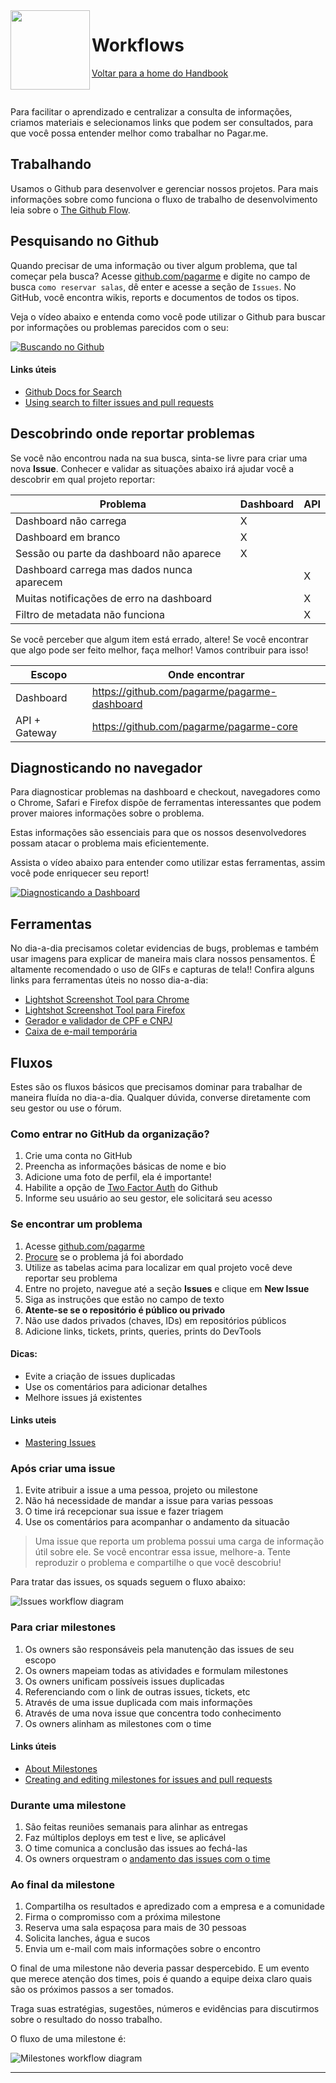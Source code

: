 <img src="https://cdn.rawgit.com/pagarme/brand/9ec30d3d4a6dd8b799bca1c25f60fb123ad66d5b/logo-circle.svg" width="127px" height="127px" align="left"/>

# Workflows

[Voltar para a home do Handbook][back]

<br/>

Para facilitar o aprendizado e centralizar a consulta de informações,
criamos materiais e selecionamos links que podem ser consultados, para que
você possa entender melhor como trabalhar no Pagar.me.

## Trabalhando

Usamos o Github para desenvolver e gerenciar nossos projetos. Para mais
informações sobre como funciona o fluxo de trabalho de desenvolvimento
leia sobre o [The Github Flow][about-gh-flow].

## Pesquisando no Github

Quando precisar de uma informação ou tiver algum problema, que tal começar
pela busca? Acesse [github.com/pagarme][gh-pagarme] e
digite no campo de busca `como reservar salas`, dê enter e acesse a seção
de `Issues`. No GitHub, você encontra wikis, reports e documentos de todos
os tipos.


Veja o vídeo abaixo e entenda como você pode utilizar o Github para buscar
por informações ou problemas parecidos com o seu:

[![Buscando no Github](http://img.youtube.com/vi/Pl9J9w55ST0/0.jpg)](http://www.youtube.com/watch?v=by4qsV3p0lA "Buscando no Github")

#### Links úteis

* [Github Docs for Search][about-gh-search]
* [Using search to filter issues and pull requests][about-gh-search-issues]

## Descobrindo onde reportar problemas

Se você não encontrou nada na sua busca, sinta-se livre para criar uma nova
**Issue**. Conhecer e validar as situações abaixo irá ajudar você a descobrir
em qual projeto reportar:

| Problema                                    | Dashboard | API |
|---------------------------------------------|-----------|-----|
| Dashboard não carrega                       | X         |     |
| Dashboard em branco                         | X         |     |
| Sessão ou parte da dashboard não aparece    | X         |     |
| Dashboard carrega mas dados nunca aparecem  |           | X   |
| Muitas notificações de erro na dashboard    |           | X   |
| Filtro de metadata não funciona             |           | X   |

Se você perceber que algum item está errado, altere!
Se você encontrar que algo pode ser feito melhor, faça melhor!
Vamos contribuir para isso!

| Escopo          | Onde encontrar                               |
|-----------------|----------------------------------------------|
| Dashboard       | https://github.com/pagarme/pagarme-dashboard |
| API + Gateway   | https://github.com/pagarme/pagarme-core      |


## Diagnosticando no navegador

Para diagnosticar problemas na dashboard e checkout, navegadores como
o Chrome, Safari e Firefox dispõe de ferramentas interessantes que podem
prover maiores informações sobre o problema.

Estas informações são essenciais para que os nossos desenvolvedores possam
atacar o problema mais eficientemente.

Assista o vídeo abaixo para entender como utilizar estas ferramentas, assim
você pode enriquecer seu report!

[![Diagnosticando a Dashboard](http://img.youtube.com/vi/by4qsV3p0lA/0.jpg)](http://www.youtube.com/watch?v=by4qsV3p0lA "Diagnosticando a Dashboard")

## Ferramentas

No dia-a-dia precisamos coletar evidencias de bugs, problemas e também usar
imagens para explicar de maneira mais clara nossos pensamentos. É altamente
recomendado o uso de GIFs e capturas de tela!! Confira alguns links para
ferramentas úteis no nosso dia-a-dia:


* [Lightshot Screenshot Tool para Chrome][screenshot-chrome]
* [Lightshot Screenshot Tool para Firefox][screenshot-firefox]
* [Gerador e validador de CPF e CNPJ][gerador-cnpj]
* [Caixa de e-mail temporária][yopmail]

## Fluxos

Estes são os fluxos básicos que precisamos dominar para trabalhar de maneira
fluída no dia-a-dia. Qualquer dúvida, converse diretamente com seu gestor ou
use o fórum.

### Como entrar no GitHub da organização?

1. Crie uma conta no GitHub
1. Preencha as informações básicas de nome e bio
1. Adicione uma foto de perfil, ela é importante!
1. Habilite a opção de [Two Factor Auth][twofactor-gh] do Github
1. Informe seu usuário ao seu gestor, ele solicitará seu acesso

### Se encontrar um problema

1. Acesse [github.com/pagarme][gh-pagarme]
1. [Procure](#pequisando-no-github) se o problema já foi abordado
1. Utilize as tabelas acima para localizar em qual projeto você deve reportar
   seu problema
1. Entre no projeto, navegue até a seção **Issues** e clique em **New Issue**
1. Siga as instruções que estão no campo de texto
1. **Atente-se se o repositório é público ou privado**
1. Não use dados privados (chaves, IDs) em repositórios públicos
1. Adicione links, tickets, prints, queries, prints do DevTools

#### Dicas:

* Evite a criação de issues duplicadas
* Use os comentários para adicionar detalhes
* Melhore issues já existentes

#### Links uteis

* [Mastering Issues][mastering-issues]

### Após criar uma issue

1. Evite atribuir a issue a uma pessoa, projeto ou milestone
1. Não há necessidade de mandar a issue para varias pessoas
1. O time irá recepcionar sua issue e fazer triagem
1. Use os comentários para acompanhar o andamento da situacão

> Uma issue que reporta um problema possui uma carga de informação útil
> sobre ele. Se você encontrar essa issue, melhore-a. Tente reproduzir o
> problema e compartilhe o que você descobriu!

Para tratar das issues, os squads seguem o fluxo abaixo:

![Issues workflow diagram][issues-workflow]

### Para criar milestones

1. Os owners são responsáveis pela manutenção das issues de seu escopo
1. Os owners mapeiam todas as atividades e formulam milestones
1. Os owners unificam possíveis issues duplicadas
  1. Referenciando com o link de outras issues, tickets, etc
  1. Através de uma issue duplicada com mais informações
  1. Através de uma nova issue que concentra todo conhecimento
1. Os owners alinham as milestones com o time

#### Links úteis

* [About Milestones][about-milestones]
* [Creating and editing milestones for issues and pull requests][creating-milestones]

### Durante uma milestone

1. São feitas reuniões semanais para alinhar as entregas
1. Faz múltiplos deploys em test e live, se aplicável
1. O time comunica a conclusão das issues ao fechá-las
1. Os owners orquestram o [andamento das issues com o time][team-progress]

### Ao final da milestone

1. Compartilha os resultados e apredizado com a empresa e a comunidade
1. Firma o compromisso com a próxima milestone
1. Reserva uma sala espaçosa para mais de 30 pessoas
1. Solicita lanches, água e sucos
1. Envia um e-mail com mais informações sobre o encontro

O final de uma milestone não deveria passar despercebido. E um evento que
merece atenção dos times, pois é quando a equipe deixa claro quais são os
próximos passos a ser tomados.

Traga suas estratégias, sugestões, números e evidências para discutirmos
sobre o resultado do nosso trabalho.

O fluxo de uma milestone é:

![Milestones workflow diagram][milestones-workflow]

---

[back]: ..

[issues-workflow]: https://rawgit.com/pagarme/handbook/workflows/workflows/issues-workflow.svg
[milestones-workflow]: https://rawgit.com/pagarme/handbook/workflows/workflows/milestones-workflow.svg

[screenshot-chrome]: https://chrome.google.com/webstore/detail/lightshot-screenshot-tool/mbniclmhobmnbdlbpiphghaielnnpgdp
[screenshot-firefox]: https://addons.mozilla.org/fr/firefox/addon/lightshot
[gerador-cnpj]: http://www.geradordecnpj.org
[yopmail]: http//www.yopmail.com

[gh-pagarme]: https://github.com/pagarme
[about-gh-flow]: https://guides.github.com/introduction/flow
[about-gh-search]: https://help.github.com/categories/search
[about-gh-search-issues]: https://help.github.com/articles/using-search-to-filter-issues-and-pull-requests/
[about-issues-and-prs]: https://guides.github.com/features/issues
[about-milestones]: https://help.github.com/articles/about-milestones
[mastering-issues]: https://guides.github.com/features/issues
[creating-milestones]: https://help.github.com/articles/creating-and-editing-milestones-for-issues-and-pull-requests/
[team-progress]: http://2.bp.blogspot.com/-5eCIBitfxb8/USlWfBPKx6I/AAAAAAAACj4/6NhFZChzrpQ/s1600/787+assembly.jpg
[twofactor-gh]: https://github.com/settings/security

